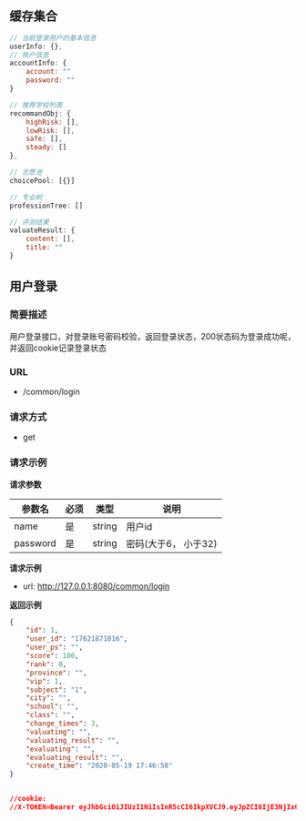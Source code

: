 ## 缓存集合
```javascript
// 当前登录用户的基本信息
userInfo: {}, 	
// 账户信息
accountInfo: {
	account: ""
	password: ""
}

// 推荐学校列表
recommandObj: {	
	highRisk: [],
	lowRisk: [],
	safe: [],
	steady: []	
},

// 志愿池
choicePool: [{}]

// 专业树
professionTree: []

// 评测结果
valuateResult: {
	content: [],
	title: ""
}

```




## 用户登录

### 简要描述

用户登录接口，对登录账号密码校验，返回登录状态，200状态码为登录成功呢，并返回cookie记录登录状态

### URL

- /common/login


### 请求方式

- get

### 请求示例

**请求参数**

| 参数名   | 必须 | 类型   | 说明                 |
| -------- | ---- | ------ | -------------------- |
| name     | 是   | string | 用户id               |
| password | 是   | string | 密码(大于6， 小于32) |

**请求示例**

- url:  http://127.0.0.1:8080/common/login

**返回示例**

```json
{
    "id": 1,
    "user_id": "17621871016",
    "user_ps": "",
    "score": 100,
    "rank": 0,
    "province": "",
    "vip": 1,
    "subject": "1",
    "city": "",
    "school": "",
    "class": "",
    "change_times": 3,
    "valuating": "",
    "valuating_result": "",
    "evaluating": "",
    "evaluating_result": "",
    "create_time": "2020-05-19 17:46:58"
}


//cookie: 
//X-TOKEN=Bearer eyJhbGciOiJIUzI1NiIsInR5cCI6IkpXVCJ9.eyJpZCI6IjE3NjIxODcxMDE2IiwibWFwX2RpY3QiOnsiaWQiOiIxNzYyMTg3MTAxNiIsInByb3ZpbmNlIjoiIiwicmFuayI6MCwic2NvcmUiOjEwMCwic3ViamVjdCI6IjEiLCJ2aXAiOjF9LCJleHAiOjE1OTAwMzA5MTUsImlhdCI6MTU4OTk0NDUxNSwiaXNzIjoiMTc2MjE4NzEwMTYifQ.3J49q_7Nh0GmTKsbcKCIf9ClRvC_NLjPbndEAatGXXE; path=/; domain=127.0.0.1; Expires=Tue, 19 Jan 2038 03:14:07 GMT;
```
